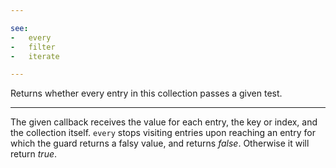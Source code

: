 ```yaml
---

see:
-   every
-   filter
-   iterate

---
```


Returns whether every entry in this collection passes a given test.

---

The given callback receives the value for each entry, the key or index, and the
collection itself.
`every` stops visiting entries upon reaching an entry for which the guard
returns a falsy value, and returns *false*.
Otherwise it will return *true*.

